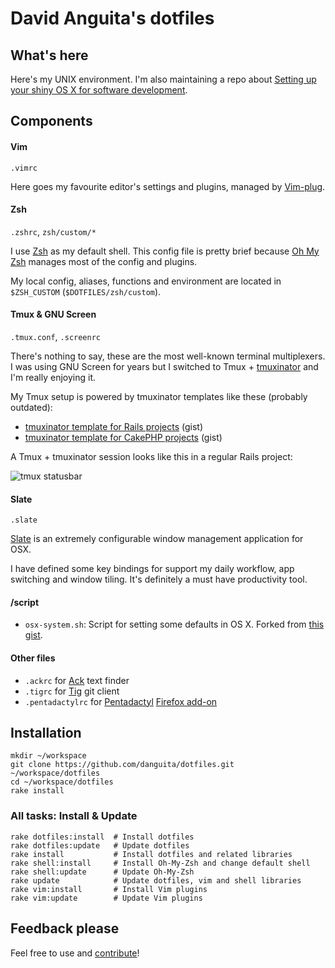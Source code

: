 # David Anguita's dotfiles

## What's here

Here's my UNIX environment. I'm also maintaining a repo about [Setting up your shiny OS X for software development](https://github.com/danguita/osx-for-developers).

## Components

#### Vim

`.vimrc`

Here goes my favourite editor's settings and plugins, managed by [Vim-plug](https://github.com/junegunn/vim-plug).

#### Zsh

`.zshrc`, `zsh/custom/*`

I use [Zsh](http://www.zsh.org/) as my default shell. This config file is pretty brief because [Oh My Zsh](https://github.com/robbyrussell/oh-my-zsh) manages most of the config and plugins.

My local config, aliases, functions and environment are located in `$ZSH_CUSTOM` (`$DOTFILES/zsh/custom`).

#### Tmux & GNU Screen

`.tmux.conf`, `.screenrc`

There's nothing to say, these are the most well-known terminal multiplexers. I was using GNU Screen for years but I switched to Tmux + [tmuxinator](https://github.com/aziz/tmuxinator) and I'm really enjoying it.

My Tmux setup is powered by tmuxinator templates like these (probably outdated):
* [tmuxinator template for Rails projects](https://gist.github.com/3023433) (gist)
* [tmuxinator template for CakePHP projects](https://gist.github.com/3033284) (gist)

A Tmux + tmuxinator session looks like this in a regular Rails project:

![tmux statusbar](https://raw.github.com/danguita/dotfiles/master/screenshots/tmux-statusbar.jpg)

#### Slate

`.slate`

[Slate](https://github.com/jigish/slate) is an extremely configurable window management application for OSX.

I have defined some key bindings for support my daily workflow, app switching and window tiling. It's definitely a must have productivity tool.

#### /script

* `osx-system.sh`: Script for setting some defaults in OS X. Forked from [this gist](https://gist.github.com/2260182).

#### Other files

* `.ackrc` for [Ack](http://beyondgrep.com/) text finder
* `.tigrc` for [Tig](http://jonas.nitro.dk/tig/) git client
* `.pentadactylrc` for [Pentadactyl](http://5digits.org/pentadactyl/) [Firefox add-on](https://addons.mozilla.org/es/firefox/addon/pentadactyl/)

## Installation

    mkdir ~/workspace
    git clone https://github.com/danguita/dotfiles.git ~/workspace/dotfiles
    cd ~/workspace/dotfiles
    rake install

### All tasks: Install & Update

    rake dotfiles:install  # Install dotfiles
    rake dotfiles:update   # Update dotfiles
    rake install           # Install dotfiles and related libraries
    rake shell:install     # Install Oh-My-Zsh and change default shell
    rake shell:update      # Update Oh-My-Zsh
    rake update            # Update dotfiles, vim and shell libraries
    rake vim:install       # Install Vim plugins
    rake vim:update        # Update Vim plugins

## Feedback please

Feel free to use and [contribute](https://github.com/danguita/dotfiles/issues)!

